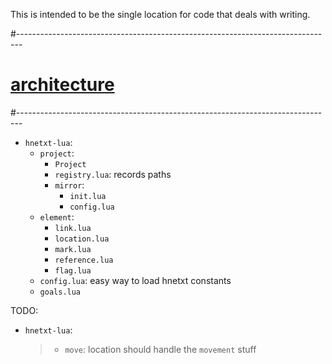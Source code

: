 This is intended to be the single location for code that deals with writing.

#-------------------------------------------------------------------------------
# [architecture]()
#-------------------------------------------------------------------------------
- `hnetxt-lua`:
  - `project`:
    - `Project`
    - `registry.lua`: records paths
    - `mirror`:
      - `init.lua`
      - `config.lua`
  - `element`:
    - `link.lua`
    - `location.lua`
    - `mark.lua`
    - `reference.lua`
    - `flag.lua`
  - `config.lua`: easy way to load hnetxt constants
  - `goals.lua`

TODO:
- `hnetxt-lua`:
    > - `move`: location should handle the `movement` stuff
